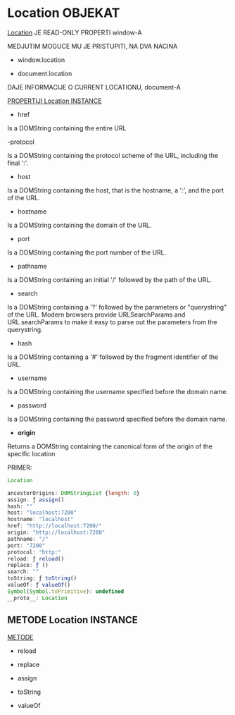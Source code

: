 # Location OBJEKAT

[Location](https://developer.mozilla.org/en-US/docs/Web/API/Window/location) JE READ-ONLY PROPERTI window-A

MEDJUTIM MOGUCE MU JE PRISTUPITI, NA DVA NACINA

- window.location

- document.location

DAJE INFORMACIJE O CURRENT LOCATIONU, document-A

[PROPERTIJI Location INSTANCE](https://developer.mozilla.org/en-US/docs/Web/API/Location#Properties)

- href

Is a DOMString containing the entire URL

-protocol

Is a DOMString containing the protocol scheme of the URL, including the final ':'.

- host

Is a DOMString containing the host, that is the hostname, a ':', and the port of the URL.

- hostname

Is a DOMString containing the domain of the URL.

- port

Is a DOMString containing the port number of the URL.

- pathname

Is a DOMString containing an initial '/' followed by the path of the URL.

- search

Is a DOMString containing a '?' followed by the parameters or "querystring" of the URL. Modern browsers provide URLSearchParams and URL.searchParams to make it easy to parse out the parameters from the querystring.

- hash

Is a DOMString containing a '#' followed by the fragment identifier of the URL.

- username

Is a DOMString containing the username specified before the domain name.

- password

Is a DOMString containing the password specified before the domain name.

- **origin**

Returns a DOMString containing the canonical form of the origin of the specific location

PRIMER:

```JAVASCRIPT
Location

ancestorOrigins: DOMStringList {length: 0}
assign: ƒ assign()
hash: ""
host: "localhost:7200"
hostname: "localhost"
href: "http://localhost:7200/"
origin: "http://localhost:7200"
pathname: "/"
port: "7200"
protocol: "http:"
reload: ƒ reload()
replace: ƒ ()
search: ""
toString: ƒ toString()
valueOf: ƒ valueOf()
Symbol(Symbol.toPrimitive): undefined
__proto__: Location
```

## METODE Location INSTANCE

[METODE](https://developer.mozilla.org/en-US/docs/Web/API/Location#Methods)

- reload

- replace

- assign

- toString

- valueOf
